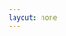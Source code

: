 ```yaml
---
layout: none
---
```


<RedoclyAPIBlock src="/firefly-services/docs/photoshop_documentManifest.json" width="600px" disableSidebar hideTryItPanel />
